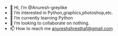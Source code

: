 - 👋 Hi, I’m @Anuresh-greylike
- 👀 I’m interested in Python,graphics,photoshop,etc.
- 🌱 I’m currently learning Python
- 💞️ I’m looking to collaborate on nothing.
- 📫 How to reach me anureshshrestha1@gmail.com

<!---
Anuresh-greylike/Anuresh-greylike is a ✨ special ✨ repository because its `README.md` (this file) appears on your GitHub profile.
You can click the Preview link to take a look at your changes.
--->
